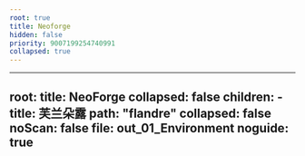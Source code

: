 ```yaml
---
root: true
title: Neoforge
hidden: false
priority: 9007199254740991
collapsed: true
---
```


---
root:
  title: NeoForge
  collapsed: false
  children:
      - title: 芙兰朵露
        path: "flandre"
        collapsed: false
        noScan: false
        file: out_01_Environment
noguide: true
---
